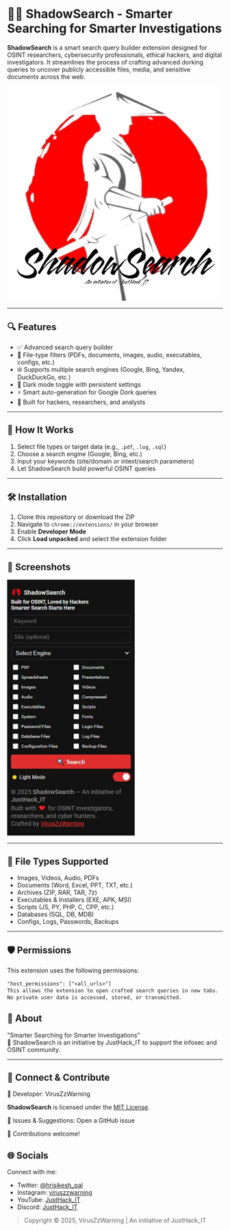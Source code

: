 # 🕵️‍♂️ ShadowSearch - Smarter Searching for Smarter Investigations

**ShadowSearch** is a smart search query builder extension designed for OSINT researchers, cybersecurity professionals, ethical hackers, and digital investigators. It streamlines the process of crafting advanced dorking queries to uncover publicly accessible files, media, and sensitive documents across the web.

![ShadowSearch Banner](static/logo.png) <!-- Replace with your actual image -->

---

## 🔍 Features

- ✅ Advanced search query builder
- 🎯 File-type filters (PDFs, documents, images, audio, executables, configs, etc.)
- 🌐 Supports multiple search engines (Google, Bing, Yandex, DuckDuckGo, etc.)
- 🌙 Dark mode toggle with persistent settings
- ⚡ Smart auto-generation for Google Dork queries
- 🧠 Built for hackers, researchers, and analysts

---

## 🔧 How It Works

1. Select file types or target data (e.g., `.pdf`, `.log`, `.sql`)
2. Choose a search engine (Google, Bing, etc.)
3. Input your keywords (site/domain or intext/search parameters)
4. Let ShadowSearch build powerful OSINT queries

---

## 🛠️ Installation

1. Clone this repository or download the ZIP
2. Navigate to `chrome://extensions/` in your browser
3. Enable **Developer Mode**
4. Click **Load unpacked** and select the extension folder

---

## 📸 Screenshots

![alt text](https://github.com/VirusZzHkP/ShadowSearch/blob/main/static/interface.jpg?raw=true)



---

## 📂 File Types Supported

- Images, Videos, Audio, PDFs
- Documents (Word, Excel, PPT, TXT, etc.)
- Archives (ZIP, RAR, TAR, 7z)
- Executables & Installers (EXE, APK, MSI)
- Scripts (JS, PY, PHP, C, CPP, etc.)
- Databases (SQL, DB, MDB)
- Configs, Logs, Passwords, Backups

---

## 🛡️ Permissions

This extension uses the following permissions:

```
"host_permissions": ["<all_urls>"]
This allows the extension to open crafted search queries in new tabs. No private user data is accessed, stored, or transmitted.
```

## 🧠 About
"Smarter Searching for Smarter Investigations"<br>
🔗 ShadowSearch is an initiative by JustHack_IT to support the infosec and OSINT community.

---

## 📣 Connect & Contribute

👤 Developer: VirusZzWarning

<b>ShadowSearch</b> is licensed under the [MIT License](LICENSE). 

💬 Issues & Suggestions: Open a GitHub issue

🤝 Contributions welcome!

## 🌐 Socials

Connect with me:
- Twitter: [@hrisikesh_pal](https://twitter.com/hrisikesh_pal)
- Instagram: [viruszzwarning](https://www.instagram.com/viruszzwarning)
- YouTube: [JustHack_IT](https://www.youtube.com/@JustHack_IT)
- Discord: [JustHack_IT](https://discord.com/invite/PUzR6YhXgR)

> Copyright © 2025, VirusZzWarning | An initiative of JustHack_IT
